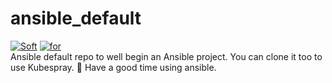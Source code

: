 # ansible_default   
[![Soft](https://img.shields.io/badge/soft-ansible-blue.svg)](https://github.com/ansible/ansible)
[![for](https://img.shields.io/badge/for-gaby-red.svg)](https://github.com/gabyfulchic)  
Ansible default repo to well begin an Ansible project. You can clone it too to use Kubespray. 🌌 Have a good time using ansible.
